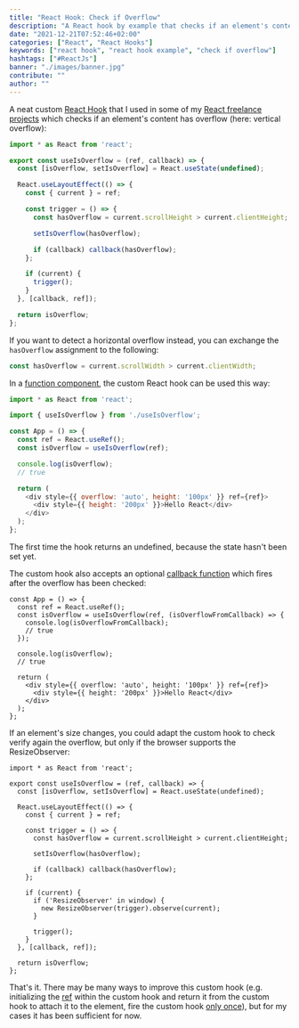 ```yaml
---
title: "React Hook: Check if Overflow"
description: "A React hook by example that checks if an element's content has overflow (scroll) ..."
date: "2021-12-21T07:52:46+02:00"
categories: ["React", "React Hooks"]
keywords: ["react hook", "react hook example", "check if overflow"]
hashtags: ["#ReactJs"]
banner: "./images/banner.jpg"
contribute: ""
author: ""
---
```


<Sponsorship />

A neat custom [React Hook](/react-hooks) that I used in some of my [React freelance projects](/freelance-react-developer) which checks if an element's content has overflow (here: vertical overflow):

```javascript
import * as React from 'react';

export const useIsOverflow = (ref, callback) => {
  const [isOverflow, setIsOverflow] = React.useState(undefined);

  React.useLayoutEffect(() => {
    const { current } = ref;

    const trigger = () => {
      const hasOverflow = current.scrollHeight > current.clientHeight;

      setIsOverflow(hasOverflow);

      if (callback) callback(hasOverflow);
    };

    if (current) {
      trigger();
    }
  }, [callback, ref]);

  return isOverflow;
};
```

If you want to detect a horizontal overflow instead, you can exchange the `hasOverflow` assignment to the following:

```javascript
const hasOverflow = current.scrollWidth > current.clientWidth;
```

In a [function component](/react-function-component), the custom React hook can be used this way:

```javascript
import * as React from 'react';

import { useIsOverflow } from './useIsOverflow';

const App = () => {
  const ref = React.useRef();
  const isOverflow = useIsOverflow(ref);

  console.log(isOverflow);
  // true

  return (
    <div style={{ overflow: 'auto', height: '100px' }} ref={ref}>
      <div style={{ height: '200px' }}>Hello React</div>
    </div>
  );
};
```

The first time the hook returns an undefined, because the state hasn't been set yet.

The custom hook also accepts an optional [callback function](/javascript-callback-function) which fires after the overflow has been checked:

```javascript{3-6}
const App = () => {
  const ref = React.useRef();
  const isOverflow = useIsOverflow(ref, (isOverflowFromCallback) => {
    console.log(isOverflowFromCallback);
    // true
  });

  console.log(isOverflow);
  // true

  return (
    <div style={{ overflow: 'auto', height: '100px' }} ref={ref}>
      <div style={{ height: '200px' }}>Hello React</div>
    </div>
  );
};
```

If an element's size changes, you could adapt the custom hook to check verify again the overflow, but only if the browser supports the ResizeObserver:

```javascript{18-20}
import * as React from 'react';

export const useIsOverflow = (ref, callback) => {
  const [isOverflow, setIsOverflow] = React.useState(undefined);

  React.useLayoutEffect(() => {
    const { current } = ref;

    const trigger = () => {
      const hasOverflow = current.scrollHeight > current.clientHeight;

      setIsOverflow(hasOverflow);

      if (callback) callback(hasOverflow);
    };

    if (current) {
      if ('ResizeObserver' in window) {
        new ResizeObserver(trigger).observe(current);
      }

      trigger();
    }
  }, [callback, ref]);

  return isOverflow;
};
```

That's it. There may be many ways to improve this custom hook (e.g. initializing the [ref](/react-ref) within the custom hook and return it from the custom hook to attach it to the element, fire the custom hook [only once](/react-useeffect-only-once)), but for my cases it has been sufficient for now.
